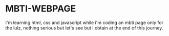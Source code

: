 # MBTI-WEBPAGE
I'm learning html, css and javascript while i'm coding an mbti page only for the lulz, nothing serious but let's see but i
obtain at the end of this journey.
